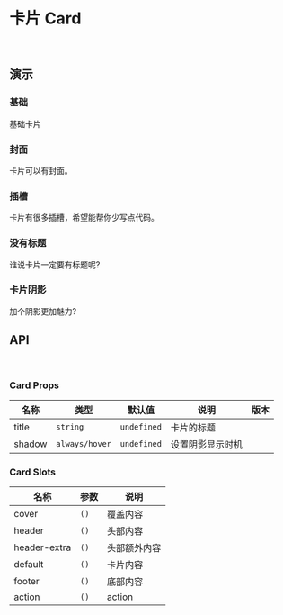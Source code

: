 <script setup lang="ts">
import BaseDemo from './baseDemo.vue'
import CoverDemo from './coverDemo.vue'
import SlotDemo from './slotDemo.vue'
import NoTitleDemo from './noTitleDemo.vue'
import ShadowDemo from './shadowDemo.vue'
</script>

# 卡片 Card   
<br>

## 演示

### 基础

基础卡片

<show-box comp-name="card" demo-name="baseDemo">
  <BaseDemo/>
</show-box>

### 封面

卡片可以有封面。

<show-box comp-name="card" demo-name="coverDemo">
  <CoverDemo />
</show-box>

### 插槽

卡片有很多插槽，希望能帮你少写点代码。

<show-box comp-name="card" demo-name="slotDemo">
  <SlotDemo />
</show-box>

### 没有标题

谁说卡片一定要有标题呢?

<show-box comp-name="card" demo-name="noTitleDemo">
  <NoTitleDemo />
</show-box>

### 卡片阴影

加个阴影更加魅力?

<show-box comp-name="card" demo-name="shadowDemo">
  <ShadowDemo />
</show-box>


## API
<br>

### Card Props

<div class='c-docTable'>

| 名称 | 类型 | 默认值 | 说明 | 版本 |
| --- | --- | --- | --- | --- |
| title | `string` | `undefined` | 卡片的标题 |  |
| shadow | `always/hover` | `undefined` | 设置阴影显示时机 |  |


</div>


</div>

### Card Slots

<div class="c-docTable">

| 名称    | 参数 | 说明       |
| ------- | ---- | ---------- |
| cover | `()` | 覆盖内容 |
| header    | `()` | 头部内容 |
| header-extra    | `()` | 头部额外内容 |
| default    | `()` | 卡片内容 |
| footer    | `()` | 底部内容 |
| action    | `()` | action |

</div>
